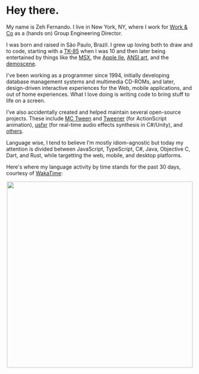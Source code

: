 # Hey there.

My name is Zeh Fernando. I live in New York, NY, where I work for [Work & Co](http://work.co/) as a (hands on) Group Engineering Director.

I was born and raised in São Paulo, Brazil. I grew up loving both to draw and to code, starting with a [TK-85](http://en.wikipedia.org/wiki/TK_85) when I was 10 and then later being entertained by things like the [MSX](http://en.wikipedia.org/wiki/MSX), the [Apple IIe](https://en.wikipedia.org/wiki/Apple_IIe), [ANSI art](http://en.wikipedia.org/wiki/ANSI_art), and the [demoscene](http://en.wikipedia.org/wiki/Demoscene).

I've been working as a programmer since 1994, initially developing database management systems and multimedia CD-ROMs, and later, design-driven interactive experiences for the Web, mobile applications, and out of home experiences. What I love doing is writing code to bring stuff to life on a screen.

I’ve also accidentally created and helped maintain several open-source projects. These include [MC Tween](http://hosted.zeh.com.br/mctween/) and [Tweener](https://code.google.com/archive/p/tweener/) (for ActionScript animation), [usfxr](https://github.com/zeh/usfxr) (for real-time audio effects synthesis in C#/Unity), and [others](https://github.com/zeh?tab=repositories).

Language wise, I tend to believe I’m mostly idiom-agnostic but today my attention is divided between JavaScript, TypeScript, C#, Java, Objective C, Dart, and Rust, while targetting the web, mobile, and desktop platforms.

Here's where my language activity by time stands for the past 30 days, courtesy of [WakaTime](https://wakatime.com/):

<p align="center"><img width="500" src="https://wakatime.com/share/@zeh/70dd39e0-019a-47d9-9392-e33ca5a88d04.png"></p>
